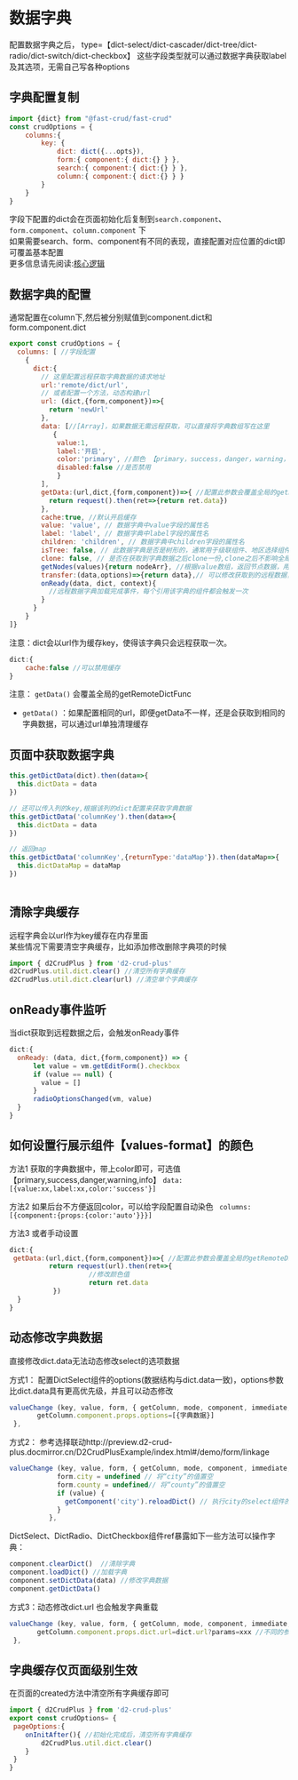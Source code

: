 
# 数据字典

配置数据字典之后， type=【dict-select/dict-cascader/dict-tree/dict-radio/dict-switch/dict-checkbox】
这些字段类型就可以通过数据字典获取label及其选项，无需自己写各种options

## 字典配置复制
```js
import {dict} from "@fast-crud/fast-crud"
const crudOptions = {
    columns:{
        key: { 
            dict: dict({...opts}),
            form:{ component:{ dict:{} } },
            search:{ component:{ dict:{} } },
            column:{ component:{ dict:{} } }
        }
    }
}
```
字段下配置的dict会在页面初始化后复制到`search.component`、`form.component`、`column.component` 下     
如果需要search、form、component有不同的表现，直接配置对应位置的dict即可覆盖基本配置     
更多信息请先阅读:[核心逻辑](./mixins.md)
## 数据字典的配置   
通常配置在column下,然后被分别赋值到component.dict和form.component.dict
```js
export const crudOptions = {
  columns: [ //字段配置
    {
      dict:{
        // 这里配置远程获取字典数据的请求地址
        url:'remote/dict/url', 
        // 或者配置一个方法，动态构建url
        url: (dict,{form,component})=>{ 
          return 'newUrl'
        }, 
        data: [//[Array]，如果数据无需远程获取，可以直接将字典数组写在这里
           {
            value:1,
            label:'开启', 
            color:'primary', //颜色 【primary，success，danger，warning，info】
            disabled:false //是否禁用
            }
        ], 
        getData:(url,dict,{form,component})=>{ //配置此参数会覆盖全局的getRemoteDictFunc
          return request().then(ret=>{return ret.data})
        },
        cache:true, //默认开启缓存
        value: 'value', // 数据字典中value字段的属性名
        label: 'label', // 数据字典中label字段的属性名
        children: 'children', // 数据字典中children字段的属性名
        isTree: false, // 此数据字典是否是树形的，通常用于级联组件、地区选择组件等处
        clone: false, // 是否在获取到字典数据之后clone一份,clone之后不影响全局缓存，可以随意修改
        getNodes(values){return nodeArr}, //根据value数组，返回节点数据，用于懒加载时，行展示组件的label显示
        transfer:(data,options)=>{return data},// 可以修改获取到的远程数据，比如将字典的id字段转成字符串形式（缓存开启时只会执行一次）
        onReady(data, dict, context){
          //远程数据字典加载完成事件，每个引用该字典的组件都会触发一次
        }   
      }   
    }
]}
```
注意：dict会以url作为缓存key，使得该字典只会远程获取一次。
```js
dict:{
    cache:false //可以禁用缓存
}
```
    
注意： `getData()` 会覆盖全局的getRemoteDictFunc   
* `getData()` ：如果配置相同的url，即便getData不一样，还是会获取到相同的字典数据，可以通过url单独清理缓存   


## 页面中获取数据字典
```js
this.getDictData(dict).then(data=>{
  this.dictData = data 
})

// 还可以传入列的key,根据该列的dict配置来获取字典数据
this.getDictData('columnKey').then(data=>{
  this.dictData = data 
})

// 返回map
this.getDictData('columnKey',{returnType:'dataMap'}).then(dataMap=>{
  this.dictDataMap = dataMap 
})
        
```

## 清除字典缓存   
远程字典会以url作为key缓存在内存里面  
某些情况下需要清空字典缓存，比如添加修改删除字典项的时候
```javascript
import { d2CrudPlus } from 'd2-crud-plus'
d2CrudPlus.util.dict.clear() //清空所有字典缓存
d2CrudPlus.util.dict.clear(url) //清空单个字典缓存
```

## onReady事件监听
当dict获取到远程数据之后，会触发onReady事件
```js
dict:{
  onReady: (data, dict,{form,component}) => {
      let value = vm.getEditForm().checkbox
      if (value == null) {
        value = []
      }
      radioOptionsChanged(vm, value)
  }
}
``` 

## 如何设置行展示组件【values-format】的颜色
方法1
获取的字典数据中，带上color即可，可选值【primary,success,danger,warning,info】
`data:[{value:xx,label:xx,color:'success'}]`

方法2
如果后台不方便返回color，可以给字段配置自动染色
` columns:[{component:{props:{color:'auto'}}}]`

方法3
或者手动设置
```js
dict:{
 getData:(url,dict,{form,component})=>{ //配置此参数会覆盖全局的getRemoteDictFunc
          return request(url).then(ret=>{
                    //修改颜色值
                    return ret.data
           })
  }
}
```

## 动态修改字典数据

直接修改dict.data无法动态修改select的选项数据

方式1： 配置DictSelect组件的options(数据结构与dict.data一致)，options参数比dict.data具有更高优先级，并且可以动态修改
```js
valueChange (key, value, form, { getColumn, mode, component, immediate, getComponent }) {
       getColumn.component.props.options=[{字典数据}]
 },
```
方式2： 参考选择联动http://preview.d2-crud-plus.docmirror.cn/D2CrudPlusExample/index.html#/demo/form/linkage
```js
valueChange (key, value, form, { getColumn, mode, component, immediate, getComponent }) {
            form.city = undefined // 将“city”的值置空
            form.county = undefined// 将“county”的值置空
            if (value) {
              getComponent('city').reloadDict() // 执行city的select组件的reloadDict()方法，触发“city”重新加载字典
            }
          },
```
DictSelect、DictRadio、DictCheckbox组件ref暴露如下一些方法可以操作字典：
```js
component.clearDict()  //清除字典
component.loadDict() //加载字典
component.setDictData(data) //修改字典数据
component.getDictData()
```

方式3：动态修改dict.url 也会触发字典重载
```js
valueChange (key, value, form, { getColumn, mode, component, immediate, getComponent }) {
       getColumn.component.props.dict.url=dict.url?params=xxx //不同的参数获取不同的字典列表
 },

```

## 字典缓存仅页面级别生效
在页面的created方法中清空所有字典缓存即可    
```js
import { d2CrudPlus } from 'd2-crud-plus'
export const crudOptions= {
 pageOptions:{
    onInitAfter(){ //初始化完成后，清空所有字典缓存
        d2CrudPlus.util.dict.clear() 
    }
 }
}
```
